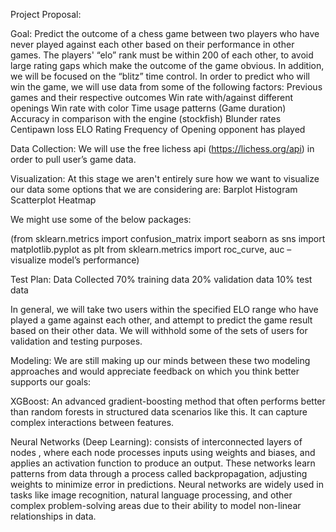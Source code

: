 Project Proposal:


Goal: 
Predict the outcome of a chess game between two players who have never played against each other based on their performance in other games. The players' “elo” rank must be within 200 of each other, to avoid large rating gaps which make the outcome of the game obvious. In addition, we will be focused on the “blitz” time control. In order to predict who will win the game, we will use data from some of the following factors: 
Previous games and their respective outcomes
Win rate with/against different openings
Win rate with color
Time usage patterns (Game duration)
Accuracy in comparison with the engine (stockfish) 
Blunder rates
Centipawn loss
ELO Rating
Frequency of Opening opponent has played

Data Collection: 
We will use the free lichess api (https://lichess.org/api) in order to pull user’s game data. 

Visualization: 
At this stage we aren't entirely sure how we want to visualize our data some options that we are considering are: 
Barplot
Histogram
Scatterplot
Heatmap

We might use some of the below packages:

(from sklearn.metrics import confusion_matrix 
import seaborn as sns
import matplotlib.pyplot as plt
from sklearn.metrics import roc_curve, auc –visualize model’s performance)

Test Plan:
Data Collected
70% training data
20% validation data
10% test data

In general, we will take two users within the specified ELO range who have played a game against each other, and attempt to predict the game result based on their other data. We will withhold some of the sets of users for validation and testing purposes.

Modeling:
We are still making up our minds between these two modeling approaches and would appreciate feedback on which you think better supports our goals:

XGBoost: An advanced gradient-boosting method that often performs better than random forests in structured data scenarios like this. It can capture complex interactions between features.

Neural Networks (Deep Learning): consists of interconnected layers of nodes , where each node processes inputs using weights and biases, and applies an activation function to produce an output. These networks learn patterns from data through a process called backpropagation, adjusting weights to minimize error in predictions. Neural networks are widely used in tasks like image recognition, natural language processing, and other complex problem-solving areas due to their ability to model non-linear relationships in data.
